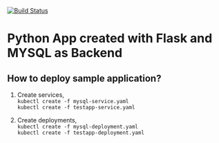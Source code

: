 [![Build Status](https://dev.azure.com/renjiravindranathan/Python-Flask-K8s/_apis/build/status/mysticrenji.python-flask-mysql-k8s?branchName=main)](https://dev.azure.com/renjiravindranathan/Python-Flask-K8s/_build/latest?definitionId=26&branchName=main)

# Python App created with Flask and MYSQL as Backend

## How to deploy sample application?

1. Create services,  
    `kubectl create -f mysql-service.yaml`  
    `kubectl create -f testapp-service.yaml`

2. Create deployments,  
    `kubectl create -f mysql-deployment.yaml`  
    `kubectl create -f testapp-deployment.yaml`
